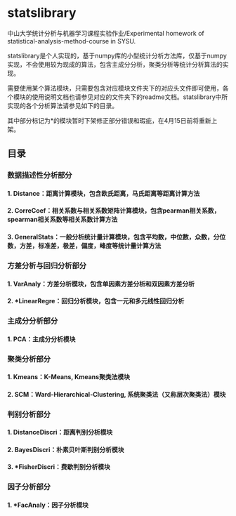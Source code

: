 # statslibrary
中山大学统计分析与机器学习课程实验作业/Experimental homework of statistical-analysis-method-course in SYSU.

statslibrary是个人实现的，基于numpy库的小型统计分析方法库，仅基于numpy实现，不会使用较为现成的算法，包含主成分分析，聚类分析等统计分析算法的实现。

需要使用某个算法模块，只需要包含对应模块文件夹下的对应头文件即可使用，各个模块的使用说明文档也请参见对应的文件夹下的readme文档。statslibrary中所实现的各个分析算法请参见如下的目录。

其中部分标记为\*的模块暂时下架修正部分错误和瑕疵，在4月15日前将重新上架。

## 目录
### 数据描述性分析部分
#### 1. Distance：距离计算模块，包含欧氏距离，马氏距离等距离计算方法
#### 2. CorreCoef：相关系数与相关系数矩阵计算模块，包含pearman相关系数，spearman相关系数等相关系数计算方法
#### 3. GeneralStats：一般分析统计量计算模块，包含平均数，中位数，众数，分位数，方差，标准差，极差，偏度，峰度等统计量计算方法

### 方差分析与回归分析部分
#### 1. VarAnaly：方差分析模块，包含单因素方差分析和双因素方差分析
#### 2. \*LinearRegre：回归分析模块，包含一元和多元线性回归分析

### 主成分分析部分
#### 1. PCA：主成分分析模块

### 聚类分析部分
#### 1. Kmeans：K-Means, Kmeans聚类法模块
#### 2. SCM：Ward-Hierarchical-Clustering, 系统聚类法（又称层次聚类法）模块 

### 判别分析部分
#### 1. DistanceDiscri：距离判别分析模块
#### 2. BayesDiscri：朴素贝叶斯判别分析模块
#### 3. \*FisherDiscri：费歇判别分析模块

### 因子分析部分
#### 1. \*FacAnaly：因子分析模块
